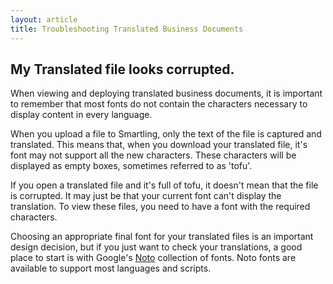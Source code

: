 ```yaml
---
layout: article
title: Troubleshooting Translated Business Documents
---
```



## My Translated file looks corrupted.

When viewing and deploying translated business documents, it is important to remember that most fonts do not contain the characters necessary to display content in every language.

When you upload a file to Smartling, only the text of the file is captured and translated. This means that, when you download your translated file, it's font may not support all the new characters. These characters will be displayed as empty boxes, sometimes referred to as 'tofu'.

If you open a translated file and it's full of tofu, it doesn't mean that the file is corrupted. It may just be that your current font can't display the translation. To view these files, you need to have a font with the required characters.

Choosing an appropriate final font for your translated files is an important design decision, but if you just want to check your translations, a good place to start is with Google's [Noto](http://www.google.com/get/noto/) collection of fonts. Noto fonts are available to support most languages and scripts.